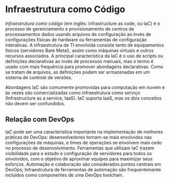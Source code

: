 # Infraestrutura como Código
*Infraestrutura como código* (em inglês: infrastructure as code, ou IaC) é o processo de gerenciamento e provisionamento de centros de processamentos dados usando arquivos de configuração ao invés de configurações físicas de hardware ou ferramentas de configuração interativas. A infraestrutura de TI envolvida consiste tanto de equipamentos físicos (servidores Bare Metal), assim como máquinas virtuais e outros recursos associados. A principal característica da IaC é o uso de scripts ou definições declarativas ao invés de processos manuais, mas o termo é usado com mais frequência para promover abordagens declarativas. Como se tratam de arquivos, as definições podem ser armazenadas em um sistema de controle de versões.

Abordagens IaC são comumente promovidas para computação em nuvem e às vezes são comercializadas como infraestrutura como serviço (Infrastructure as a service, IaaS). IaC suporta IaaS, mas os dois conceitos não devem ser confundidos.

## Relação com DevOps

IaC pode ser uma característica importante na implementação de melhores práticas de DevOps: desenvolvedores tornam-se mais envolvidos nas configurações de máquinas, e times de operações se envolvem mais cedo no processo de desenvolvimento. Ferramentas que utilizam IaC trazem visibilidade para o estado e configuração de servidores para todos os envolvidos, com o objetivo de aproximar equipes para maximizar seus esforços. Automação e colaboração são considerados pontos centrais em DevOps; Infraestrutura de ferramentas de automação são frequentemente incluídos como componentes de uma DevOps toolchain.





